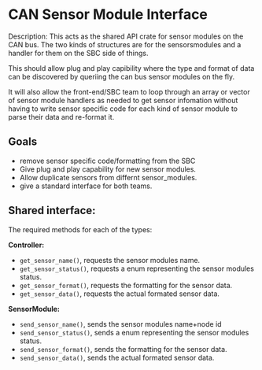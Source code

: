 # CAN Sensor Module Interface

 Description: This acts as the shared API crate for sensor modules on the CAN
 bus. The two kinds of structures are for the sensorsmodules and a handler
 for them on the SBC side of things.

 This should allow plug and play capibility where the type and format of 
 data can be discovered by queriing the can bus sensor modules on the fly.

 It will also allow the front-end/SBC team to loop through an array or vector
 of sensor module handlers as needed to get sensor infomation without
 having to write sensor specific code for each kind of sensor module to parse
 their data and re-format it.
 
 ## Goals
 
 * remove sensor specific code/formatting from the SBC
 * Give plug and play capability for new sensor modules.
 * Allow duplicate sensors from differnt sensor_modules.
 * give a standard interface for both teams.

## Shared interface:

The required methods for each of the types:

**Controller:**

- `get_sensor_name()`, requests the sensor modules name.
- `get_sensor_status()`, requests a enum representing the sensor modules status.
- `get_sensor_format()`, requests the formatting for the sensor data.
- `get_sensor_data()`, requests the actual formated sensor data.

**SensorModule:**

- `send_sensor_name()`, sends the sensor modules name+node id
- `send_sensor_status()`, sends a enum representing the sensor modules status.
- `send_sensor_format()`, sends the formatting for the sensor data.
- `send_sensor_data()`, sends the actual formated sensor data.


